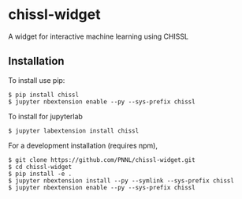 chissl-widget
===============================

A widget for interactive machine learning using CHISSL

Installation
------------

To install use pip:

    $ pip install chissl
    $ jupyter nbextension enable --py --sys-prefix chissl

To install for jupyterlab

    $ jupyter labextension install chissl

For a development installation (requires npm),

    $ git clone https://github.com/PNNL/chissl-widget.git
    $ cd chissl-widget
    $ pip install -e .
    $ jupyter nbextension install --py --symlink --sys-prefix chissl
    $ jupyter nbextension enable --py --sys-prefix chissl
